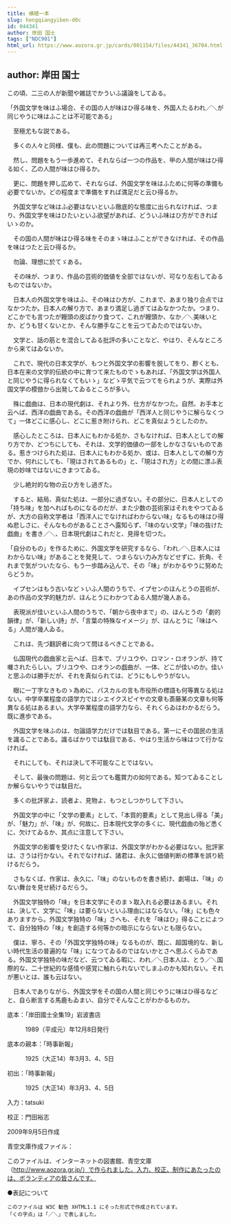 ```yaml
---
title: 横槍一本
slug: hengqiangyiben-d0c
id: 044341
author: 岸田 国士
tags: ["NDC901"]
html_url: https://www.aozora.gr.jp/cards/001154/files/44341_36704.html
---
```


## author: 岸田 国士

この頃、二三の人が新聞や雑誌でかういふ議論をしてゐる。

「外国文学を味はふ場合、その国の人が味はひ得る味を、外国人たるわれ／＼が同じやうに味はふことは不可能である」

　至極尤もな説である。

　多くの人々と同様、僕も、此の問題については再三考へたことがある。

　然し、問題をもう一歩進めて、それならば一つの作品を、甲の人間が味はひ得る如く、乙の人間が味はひ得るか。

　更に、問題を押し広めて、それならば、外国文学を味はふために何等の準備も必要でないか。どの程度まで準備をすれば満足だと云ひ得るか。

　外国文学など味はふ必要はないといふ徹底的な態度に出られなければ、つまり、外国文学を味はひたいといふ欲望があれば、どういふ味はひ方ができればいゝのか。

　その国の人間が味はひ得る味をそのまゝ味はふことができなければ、その作品を味はつたと云ひ得るか。

　勿論、理想に於てゞある。

　その味が、つまり、作品の芸術的価値を全部ではないが、可なり左右してゐるものではないか。

　日本人の外国文学を味はふ、その味はひ方が、これまで、あまり独り合点ではなかつたか。日本人の解り方で、あまり満足し過ぎてはゐなかつたか。つまり、どこかでも言つたが饅頭の皮ばかり食つて、これが饅頭か、なか／＼美味いとか、どうも甘くないとか、そんな勝手なことを云つてゐたのではないか。

　文学と、話の筋とを混合してゐる批評の多いことなど、やはり、そんなところから来てはゐないか。

　これで、現代の日本文学が、もつと外国文学の影響を脱してをり、尠くとも、日本在来の文学的伝統の中に育つて来たものでゝもあれば、「外国文学は外国人と同じやうに得られなくてもいゝ」などゝ平気で云つてをられようが、実際は外国文学の模倣から出発してゐるところが多い。



　殊に戯曲は、日本の現代劇は、それより外、仕方がなかつた。自然、お手本と云へば、西洋の戯曲である。その西洋の戯曲が「西洋人と同じやうに解らなくつて」一体どこに感心し、どこに惹き附けられ、どこを真似ようとしたのか。

　感心したところは、日本人にもわかる処か、さもなければ、日本人としての解り方でか、どつちにしても、それは、文学的価値の一部をしかなさないものである。惹きつけられた処は、日本人にもわかる処か、或は、日本人としての解り方でか、何れにしても、「現はされてあるもの」と、「現はされ方」との間に漂ふ表現の妙味ではないにきまつてゐる。

　少し絶対的な物の云ひ方をし過ぎた。

　すると、結局、真似た処は、一部分に過ぎない。その部分に、日本人としての「持ち味」を加へればものになるのだが、また少数の芸術家はそれをやつてゐるが、大方の自称文学者は「西洋人にでなければわからない味」なるもの味はひ得ぬ悲しさに、そんなものがあることさへ露知らず、「味のない文学」「味の抜けた戯曲」を書き／＼、日本現代劇はこれだと、見得を切つた。



「自分のもの」を作るために、外国文学を研究するなら、「われ／＼日本人にはわからない味」があることを発見して、つまらない力み方などせずに、折角、それまで気がついたなら、もう一歩踏み込んで、その「味」がわかるやうに努めたらどうか。

　イプセンはもう古いなどゝいふ人間のうちで、イプセンのほんとうの芸術が、あの作品の文学的魅力が、ほんとうにわかつてゐる人間が幾人ある。

　表現派が佳いといふ人間のうちで、「朝から夜中まで」の、ほんとうの「劇的韻律」が、「新しい詩」が、「言葉の特殊なイメージ」が、ほんとうに「味はへる」人間が幾人ゐる。

　これは、先づ翻訳者に向つて問はるべきことである。

　仏国現代の戯曲家と云へば、日本で、ブリユウや、ロマン・ロオランが、持て囃されたらしい。ブリユウや、ロオランの戯曲が、一体、どこが佳いのか。佳いと思ふのは勝手だが、それを真似られては、どうにもしやうがない。

　眼に一丁字なきものゝ為めに、パスカルの言も市役所の標語も何等異なる処はない。中学卒業程度の語学力ではシエイクスピイヤの文章も斎藤某の文章も何等異なる処はあるまい。大学卒業程度の語学力なら、それくらゐはわかるだらう。既に進歩である。

　外国文学を味ふのは、勿論語学力だけでは駄目である。第一にその国民の生活を識ることである。識るばかりでは駄目である、やはり生活から味はつて行かなければ。

　それにしても、それは決して不可能なことではない。

　そして、最後の問題は、何と云つても鑑賞力の如何である。知つてゐることしか解らないやうでは駄目だ。

　多くの批評家よ、読者よ、見物よ、もつとしつかりして下さい。

　外国文学の中に「文学の要素」として、「本質的要素」として見出し得る「美」が、「魅力」が、「味」が、何故に、日本現代文学の多くに、現代戯曲の殆ど悉くに、欠けてゐるか、其点に注意して下さい。

　外国文学の影響を受けたくない作家は、外国文学がわかる必要はない。批評家は、さうは行かない。それでなければ、諸君は、永久に価値判断の標準を誤り続けるだらう。

　さもなくば、作家は、永久に、「味」のないものを書き続け、劇場は、「味」のない舞台を見せ続けるだらう。

　外国文学独特の「味」を日本文学にそのまゝ取入れる必要はあるまい。それは、決して、文学に「味」は要らないといふ理由にはならない。「味」にも色々ありますから。外国文学独特の「味」さへも、それを「味はひ」得ることによつて、自分独特の「味」を創造する何等かの暗示にならないとも限らない。

　僕は、寧ろ、その「外国文学独特の味」なるものが、既に、超国境的な、新しい時代生活の普遍的な「味」になつてゐるのではないかとさへ思ふくらゐである。外国文学独特の味だなど、云つてゐる暇に、われ／＼日本人は、とう／＼国際的な、二十世紀的な感情や感覚に触れられないでしまふのかも知れない。それが悪いとは、誰も云はない。

　日本人でありながら、外国文学をその国の人間と同じやうに味はひ得るなどと、自ら断言する馬鹿もゐまい、自分でそんなことがわかるものか。













底本：「岸田國士全集19」岩波書店


　　　1989（平成元）年12月8日発行

底本の親本：「時事新報」

　　　1925（大正14）年3月3、4、5日

初出：「時事新報」

　　　1925（大正14）年3月3、4、5日

入力：tatsuki

校正：門田裕志

2009年9月5日作成

青空文庫作成ファイル：

このファイルは、インターネットの図書館、青空文庫（http://www.aozora.gr.jp/）で作られました。入力、校正、制作にあたったのは、ボランティアの皆さんです。











●表記について


	このファイルは W3C 勧告 XHTML1.1 にそった形式で作成されています。
	「くの字点」は「／＼」で表しました。
